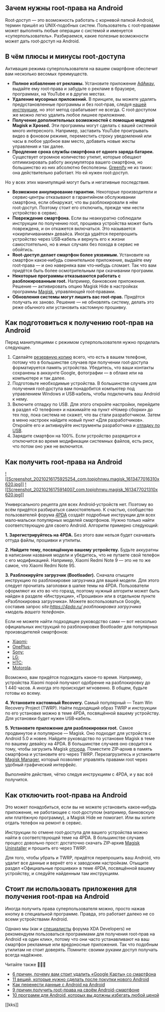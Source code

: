 ## Зачем нужны root‑права на Android

Root‑доступ — это возможность работать с корневой папкой Android, термин пришёл из UNIX‑подобных систем. Пользователь с root‑правами может выполнять любые операции с системой и именуется «суперпользователь». Разбираемся, какие полезные возможности может дать root‑доступ на Android.

## В чём плюсы и минусы root‑доступа

Активация режима суперпользователя на вашем смартфоне обеспечит вам несколько весомых преимуществ.

+   **Полное избавление от рекламы.** Установите приложение [AdAway](https://adaway.org/), выдайте ему root‑права и забудьте о рекламе в браузере, программах, на YouTube и в других местах.
+   **Удаление мусорных приложений.** В принципе, вы можете удалять предустановленные программы и без root‑прав, следуя [нашей инструкции](https://lifehacker.ru/kak-udalit-vstroennye-prilozheniya-android/ "Как удалить встроенные приложения Android без root-прав"), но этот метод срабатывает не всегда. С root‑доступом же можно легко удалить любое лишнее приложение.
+   **Получение дополнительных возможностей с помощью модулей Magisk и Xposed.** Эти программы могут сделать с вашей системой много интересного. Например, заставить YouTube проигрывать видео в фоновом режиме, переместить строку уведомлений или часы в любое удобное вам место, добавить новые жесты управления и так далее.
+   **Продление срока службы смартфона от одного заряда батареи.** Существует огромное количество утилит, которые обещают оптимизировать работу аккумулятора вашего смартфона, но большинство из них абсолютно бесполезны. [Greenify](https://play.google.com/store/apps/details?id=com.oasisfeng.greenify) не из таких: она действительно работает. Но ей нужен root‑доступ.

Но у всех этих манипуляций могут быть и негативные последствия.

+   **Возможное аннулирование гарантии.** Некоторые производители и сервис‑центры отказывают в гарантийном обслуживании смартфона, если обнаружат, что вы разблокировали в нём root‑доступ. Поэтому стоит его отключить, прежде чем нести устройство в сервис.
+   **Повреждение смартфона.** Если вы неаккуратно соблюдали инструкции по получению root, прошивка устройства может быть повреждена, и он откажется включаться. Это называется «окирпичиванием» девайса. Иногда удаётся перепрошить устройство через USB‑кабель и вернуть его к жизни самостоятельно, но в иных случаях без похода в сервис не обойтись.
+   **Root‑доступ делает смартфон более уязвимым.** Установите на смартфон какое‑нибудь сомнительное приложение, выдайте ему root‑права — и оно наверняка вам что‑нибудь сломает. Так что вам придётся быть более осмотрительным при скачивании программ.
+   **Некоторые программы отказываются работать с разблокированным root.** Например, банковские приложения. Решение — активировать опцию Magisk Hide в настройках программы [Magisk](https://magiskmanager.com/), управляющей root‑правами.
+   **Обновления системы могут лишить вас root‑прав.** Придётся получать их заново. Решение — не обновлять систему, делать это реже обычного или установить кастомную прошивку.

## Как подготовиться к получению root‑прав на Android

Перед манипуляциями с режимом суперпользователя нужно проделать следующее.

1.  Сделайте [резервную копию](https://lifehacker.ru/android-prilozheniya-dlya-rezervnogo-kopirovaniya/ "7 Android-приложений для резервного копирования") всего, что есть в вашем телефоне, потому что в большинстве случаев при получении root‑доступа форматируется память устройства. Убедитесь, что ваши контакты сохранены в аккаунте Google, фотографии — в облаке или на компьютере и так далее.
2.  Подготовьте необходимые устройства. В большинстве случаев для получения root‑доступа вам понадобится компьютер под управлением Windows и USB‑кабель, чтобы подключить ваш Android к нему.
3.  Включите отладку по USB. Для этого откройте настройки, перейдите в раздел «О телефоне» и нажимайте на пункт «Номер сборки» до тех пор, пока система не скажет, что вы стали разработчиком. Затем в меню настроек найдите новый пункт «Для разработчиков». Откройте его и активируйте инструменты разработчика и [отладку по USB](https://lifehacker.ru/otladka-po-usb-na-android/ "Как включить отладку по USB на Android").
4.  Зарядите смартфон на 100%. Если устройство разрядится и отключится во время модификации системных файлов, есть риск, что потом оно уже не включится.

## Как получить root‑права на Android

[![[Screenshot_20210216175925254_com.topjohnwu.magisk_1613477016310x620.jpg]]](https://cdn.lifehacker.ru/wp-content/uploads/2021/02/Screenshot_2021-02-16-17-59-25-254_com.topjohnwu.magisk_1613477016.jpg) [![[Screenshot_20210216175914007_com.topjohnwu.magisk_1613477021310x620.jpg]]](https://cdn.lifehacker.ru/wp-content/uploads/2021/02/Screenshot_2021-02-16-17-59-14-007_com.topjohnwu.magisk_1613477021.jpg)

Универсального рецепта для всех Android‑устройств нет. Поэтому во всём придётся разбираться самостоятельно. К счастью, сообщество пользователей форума [4PDA](https://4pda.to/ "4PDA") создаёт подробные инструкции для всех мало‑мальски популярных моделей смартфонов. Нужно только найти соответствующую для своего Android. Алгоритм примерно следующий:

**1\. Зарегистрируйтесь на 4PDA.** Без этого вам нельзя будет скачивать оттуда файлы, прошивки и утилиты.

**2\. Найдите тему, посвящённую вашему устройству.** Будьте аккуратны в написании названия модели и убедитесь, что не путаете свой телефон с его модификацией. Например, Xiaomi Redmi Note 9 — это не то же самое, что Xiaomi Redmi Note 9S.

**3\. Разблокируйте загрузчик (Bootloader).** Сначала отыщите инструкцию по разблокировке загрузчика для вашей модели. Для этого следует прочитать заголовки в шапке темы на 4PDA. Пользователи оформляют их кто во что горазд, поэтому нужный алгоритм может быть найден в разделе «Инструкции», «Прошивки» или в отдельном пункте «Разблокировка загрузчика». Можете воспользоваться Google, составив запрос _site:https://4pda.ru/ разблокировка загрузчика «модель вашего телефона»_.

Если не можете найти подходящее руководство сами — вот несколько официальных инструкций по разблокировке Bootloader для популярных производителей смартфонов:

+   [Xiaomi](https://en.miui.com/unlock/);
+   [OnePlus](https://support.oneplus.com/app/answers/detail/a_id/588/~/how-to-unlock-bootloader-for-oneplus-smart-phone);
+   [Sony](https://developer.sony.com/develop/open-devices/get-started/unlock-bootloader/);
+   [LG](https://developer.lge.com/resource/mobile/RetrieveBootloader.dev?categoryId=CTULRS0702);
+   [HTC](https://www.htcdev.com/bootloader/);
+   [Motorola](https://motorola-global-portal.custhelp.com/app/standalone/bootloader/unlock-your-device-a).

Возможно, вам придётся подождать какое‑то время. Например, устройства Xiaomi порой получают одобрение на разблокировку до 1 440 часов. А иногда это происходит мгновенно. В общем, будьте готовы ко всему.

**4\. Установите кастомный Recovery.** Самый популярный — Team Win Recovery Project (TWRP). Найти подходящий образ TWRP и инструкции по его установке можно в теме 4PDA, посвящённой вашему устройству. Для установки будет нужен USB‑кабель.

**5\. Установите приложение для разблокировки root.** Самое продвинутое и популярное — Magisk. Оно подходит для устройств с Android 5.0 и новее. Найдите руководство по установке Magisk в теме по вашему девайсу на 4PDA. В большинстве случаев оно сводится к тому, чтобы загрузить Magisk [отсюда](https://github.com/topjohnwu/Magisk/releases). Поместите ZIP‑архив в память смартфона и установите его через TWRP. Перезагрузитесь и установите [Magisk Manager](https://github.com/topjohnwu/Magisk/releases), который позволяет управлять правами root через удобный графический интерфейс.

Выполняйте действия, чётко следуя инструкциям с 4PDA, и у вас всё получится.

## Как отключить root‑права на Android

Это может понадобиться, если вы не можете установить какое‑нибудь приложение, не работающее с root‑доступом (например, банковскую или платёжную программу), а Magisk Hide не помогает. Или вы хотите отдать телефон на ремонт в сервис.

Инструкции по отмене root‑доступа для вашего устройства можно найти в соответствующей теме на 4PDA. В большинстве случаев процесс довольно прост: достаточно скачать ZIP‑архив [Magisk Uninstaller](https://github.com/topjohnwu/Magisk/releases) и прошить его через TWRP.

Для того, чтобы убрать и TWRP, придётся перепрошить ваш Android, что удалит все данные и вернёт его к заводским настройкам. Отыщите раздел «Официальные прошивки» в теме 4PDA, посвящённой вашему устройству, и следуйте найденным там инструкциям.

## Стоит ли использовать приложения для получения root‑прав на Android

Иногда получить права суперпользователя можно, просто нажав кнопку в специальной программе. Правда, это работает далеко не со всеми устройствами Android.

Однако мы (как и [специалисты](https://www.xda-developers.com/best-one-click-root-2018/) форума XDA Developers) не рекомендуем пользоваться программами для получения root‑прав на Android «в один клик», потому что они часто устанавливают на ваш смартфон рекламные или вредоносные приложения. Так что подобным утилитам не стоит доверять. Помните: своими руками доступ получать всегда надёжнее.

Читайте также 📴📳📱

+   [6 причин, почему вам стоит удалить «Google Карты» со смартфона](https://lifehacker.ru/6-prichin-udalit-gugl-karty/ "6 причин, почему вам стоит удалить «Google Карты» со смартфона")
+   [11 вещей, которые нужно сделать после покупки нового Android](https://lifehacker.ru/chto-delat-s-novym-android/ "11 вещей, которые нужно сделать после покупки нового Android")
+   [Как перенести данные с Android на Android](https://lifehacker.ru/kak-perenesti-dannye-s-android-na-android/ "Как перенести данные с Android на Android")
+   [9 причин получить root-права на своём Android-смартфоне](https://lifehacker.ru/root-prava-na-android-smartfone/ "9 причин получить root-права на своём Android-смартфоне")
+   [10 программ для Android, которых вы должны избегать любой ценой](https://lifehacker.ru/vrednye-programmy-dlya-android/ "10 программ для Android, которых вы должны избегать любой ценой")

[[kks]]